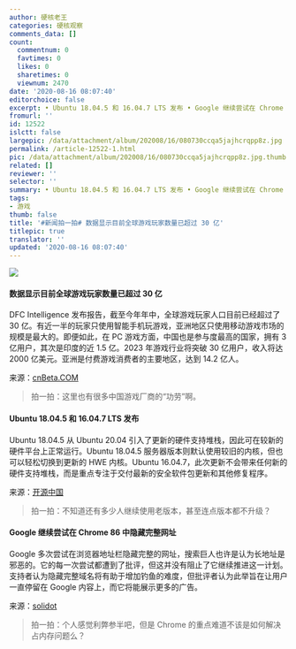 ```yaml
---
author: 硬核老王
categories: 硬核观察
comments_data: []
count:
  commentnum: 0
  favtimes: 0
  likes: 0
  sharetimes: 0
  viewnum: 2470
date: '2020-08-16 08:07:40'
editorchoice: false
excerpt: • Ubuntu 18.04.5 和 16.04.7 LTS 发布 • Google 继续尝试在 Chrome 86 中隐藏完整网址
fromurl: ''
id: 12522
islctt: false
largepic: /data/attachment/album/202008/16/080730ccqa5jajhcrqpp8z.jpg
permalink: /article-12522-1.html
pic: /data/attachment/album/202008/16/080730ccqa5jajhcrqpp8z.jpg.thumb.jpg
related: []
reviewer: ''
selector: ''
summary: • Ubuntu 18.04.5 和 16.04.7 LTS 发布 • Google 继续尝试在 Chrome 86 中隐藏完整网址
tags:
- 游戏
thumb: false
title: '#新闻拍一拍# 数据显示目前全球游戏玩家数量已超过 30 亿'
titlepic: true
translator: ''
updated: '2020-08-16 08:07:40'
---
```


![](/data/attachment/album/202008/16/080730ccqa5jajhcrqpp8z.jpg)


#### 数据显示目前全球游戏玩家数量已超过 30 亿


DFC Intelligence 发布报告，截至今年年中，全球游戏玩家人口目前已经超过了 30 亿。有近一半的玩家只使用智能手机玩游戏，亚洲地区只使用移动游戏市场的规模是最大的。即便如此，在 PC 游戏方面，中国也是参与度最高的国家，拥有 3 亿用户，其次是印度的近 1.5 亿。2023 年游戏行业将突破 30 亿用户，收入将达 2000 亿美元。亚洲是付费游戏消费者的主要地区，达到 14.2 亿人。


来源：[cnBeta.COM](https://hot.cnbeta.com/articles/game/1016127.htm)



> 
> 拍一拍：这里也有很多中国游戏厂商的“功劳”啊。
> 
> 
> 


#### Ubuntu 18.04.5 和 16.04.7 LTS 发布


Ubuntu 18.04.5 从 Ubuntu 20.04 引入了更新的硬件支持堆栈，因此可在较新的硬件平台上正常运行。Ubuntu 18.04.5 服务器版本则默认使用较旧的内核，但也可以轻松切换到更新的 HWE 内核。Ubuntu 16.04.7，此次更新不会带来任何新的硬件支持堆栈，而是重点专注于交付最新的安全软件包更新和其他修复程序。


来源：[开源中国](https://www.oschina.net/news/117937/ubuntu-18-04-5-n-16-04-7-released)



> 
> 拍一拍：不知道还有多少人继续使用老版本，甚至连点版本都不升级？
> 
> 
> 


#### Google 继续尝试在 Chrome 86 中隐藏完整网址


Google 多次尝试在浏览器地址栏隐藏完整的网址，搜索巨人也许是认为长地址是邪恶的。它的每一次尝试都遭到了批评，但这并没有阻止了它继续推进这一计划。支持者认为隐藏完整域名将有助于增加钓鱼的难度，但批评者认为此举旨在让用户一直停留在 Google 内容上，而它将能展示更多的广告。


来源：[solidot](https://www.solidot.org/story?sid=65253)



> 
> 拍一拍：个人感觉利弊参半吧，但是 Chrome 的重点难道不该是如何解决占内存问题么？
> 
> 
>